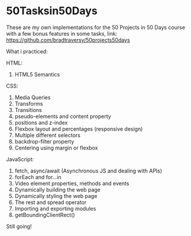 # 50Tasksin50Days
These are my own implementations for the 50 Projects in 50 Days course with a few bonus features in some tasks, link: https://github.com/bradtraversy/50projects50days

What i practiced:

HTML:
1. HTML5 Semantics

CSS:
1. Media Queries
2. Transforms
3. Transitions
4. pseudo-elements and content property
5. positions and z-index
6. Flexbox layout and percentages (responsive design)
7. Multiple different selectors 
8. backdrop-filter property
9. Centering using margin or flexbox

JavaScript: 
1. fetch, async/await (Asynchronous JS and dealing with APIs)
2. forEach and for...in
3. Video element properties, methods and events
4. Dynamically building the web page
5. Dynamically styling the web page
6. The rest and spread operator
7. Importing and exporting modules
8. getBoundingClientRect() 

Still going!
